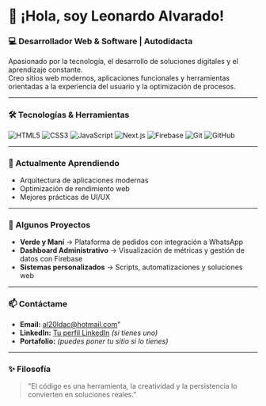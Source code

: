 # 👋 ¡Hola, soy Leonardo Alvarado!  

### 💻 Desarrollador Web & Software | Autodidacta  
Apasionado por la tecnología, el desarrollo de soluciones digitales y el aprendizaje constante.  
Creo sitios web modernos, aplicaciones funcionales y herramientas orientadas a la experiencia del usuario y la optimización de procesos.

---

### 🛠 Tecnologías & Herramientas
![HTML5](https://img.shields.io/badge/HTML5-E34F26?style=for-the-badge&logo=html5&logoColor=white)
![CSS3](https://img.shields.io/badge/CSS3-1572B6?style=for-the-badge&logo=css3&logoColor=white)
![JavaScript](https://img.shields.io/badge/JavaScript-F7DF1E?style=for-the-badge&logo=javascript&logoColor=black)
![Next.js](https://img.shields.io/badge/Next.js-000000?style=for-the-badge&logo=nextdotjs&logoColor=white)
![Firebase](https://img.shields.io/badge/Firebase-FFCA28?style=for-the-badge&logo=firebase&logoColor=black)
![Git](https://img.shields.io/badge/Git-F05032?style=for-the-badge&logo=git&logoColor=white)
![GitHub](https://img.shields.io/badge/GitHub-181717?style=for-the-badge&logo=github&logoColor=white)

---

### 🌱 Actualmente Aprendiendo
- Arquitectura de aplicaciones modernas  
- Optimización de rendimiento web  
- Mejores prácticas de UI/UX

---

### 🚀 Algunos Proyectos
- **Verde y Maní** → Plataforma de pedidos con integración a WhatsApp  
- **Dashboard Administrativo** → Visualización de métricas y gestión de datos con Firebase  
- **Sistemas personalizados** → Scripts, automatizaciones y soluciones web

---

### 📫 Contáctame
- **Email:** al20ldac@hotmail.com"  
- **LinkedIn:** [Tu perfil LinkedIn](https://linkedin.com) *(si tienes uno)*  
- **Portafolio:** *(puedes poner tu sitio si lo tienes)*

---

### ✨ Filosofía
> "El código es una herramienta, la creatividad y la persistencia lo convierten en soluciones reales."
